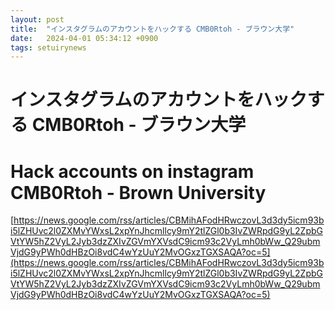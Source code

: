```yaml
---
layout: post
title:  "インスタグラムのアカウントをハックする CMB0Rtoh - ブラウン大学"
date:   2024-04-01 05:34:12 +0900
tags: setuirynews 
---
```


# インスタグラムのアカウントをハックする CMB0Rtoh - ブラウン大学



# Hack accounts on instagram CMB0Rtoh - Brown University

[https://news.google.com/rss/articles/CBMihAFodHRwczovL3d3dy5icm93bi5lZHUvc2l0ZXMvYWxsL2xpYnJhcmllcy9mY2tlZGl0b3IvZWRpdG9yL2ZpbGVtYW5hZ2VyL2Jyb3dzZXIvZGVmYXVsdC9icm93c2VyLmh0bWw_Q29ubmVjdG9yPWh0dHBzOi8vdC4wYzUuY2MvOGxzTGXSAQA?oc=5](https://news.google.com/rss/articles/CBMihAFodHRwczovL3d3dy5icm93bi5lZHUvc2l0ZXMvYWxsL2xpYnJhcmllcy9mY2tlZGl0b3IvZWRpdG9yL2ZpbGVtYW5hZ2VyL2Jyb3dzZXIvZGVmYXVsdC9icm93c2VyLmh0bWw_Q29ubmVjdG9yPWh0dHBzOi8vdC4wYzUuY2MvOGxzTGXSAQA?oc=5)

